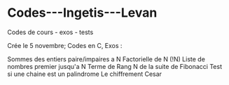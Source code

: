 # Codes---Ingetis---Levan
Codes de cours - exos - tests

Crée le 5 novembre; 
Codes en C, Exos :

Sommes des entiers paire/impaires a N
Factorielle de N (!N)
Liste de nombres premier jusqu'a N
Terme de Rang N de la suite de Fibonacci 
Test si une chaine est un palindrome
Le chiffrement Cesar
